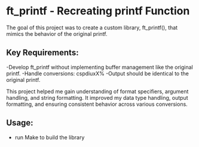 # ft_printf - Recreating printf Function

The goal of this project was to create a custom library, ft_printf(), that mimics the behavior of the original printf.

## Key Requirements:

  -Develop ft_printf without implementing buffer management like the original printf.
  -Handle conversions: cspdiuxX%
  -Output should be identical to the original printf.

This project helped me gain understanding of format specifiers, argument handling, and string formatting. It improved my data type handling, output formatting, and ensuring consistent behavior across various conversions.

## Usage: 
  - run Make to build the library

